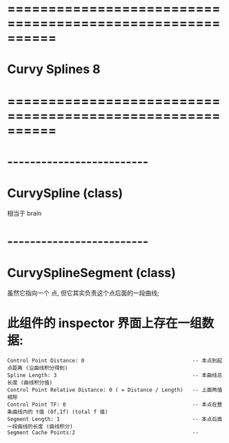 # ========================================================== #
#                 Curvy Splines 8
# ========================================================== #


# ------------------------- #
# CurvySpline (class)
相当于 brain


# ------------------------- #
# CurvySplineSegment (class)

虽然它指向一个 点, 但它其实负责这个点后面的一段曲线;

# 此组件的 inspector 界面上存在一组数据:
    Control Point Distance: 0                                   -- 本点到起点距离 (沿曲线积分得到)
    Spline Length: 3                                            -- 本曲线总长度 (曲线积分值)
    Control Point Relative Distance: 0 ( = Distance / Length)   -- 上面两值相除
    Control Point TF: 0                                         -- 本点在整条曲线内的 t值 (0f,1f) (total f 值)
    Segment Length: 1                                           -- 本点后面一段曲线的长度 (曲线积分)
    Segment Cache Points:2                                      -- 






























